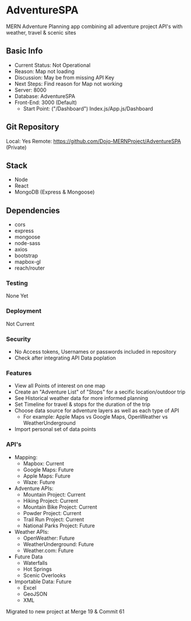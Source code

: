 # AdventureSPA
MERN Adventure Planning app combining all adventure project API's with weather, travel &amp; scenic sites

## Basic Info
- Current Status: Not Operational
- Reason: Map not loading
- Discussion: May be from missing API Key
- Next Steps: Find reason for Map not working
- Server: 8000
- Database: AdventureSPA
- Front-End: 3000 (Default)
  - Start Point: ("/Dashboard") Index.js/App.js/Dashboard

## Git Repository
Local: Yes
Remote: https://github.com/Dojo-MERNProject/AdventureSPA (Private)

## Stack
- Node
- React
- MongoDB (Express & Mongoose)

## Dependencies
- cors
- express
- mongoose
- node-sass
- axios
- bootstrap
- mapbox-gl
- reach/router

### Testing
None Yet

### Deployment
Not Current

### Security
- No Access tokens, Usernames or passwords included in repository
- Check after integrating API Data poplation

### Features
- View all Points of interest on one map
- Create an "Adventure List" of "Stops" for a secific location/outdoor trip
- See Historical weather data for more informed planning
- Set Timeline for travel & stops for the duration of the trip
- Choose data source for adventure layers as well as each type of API
  - For example: Apple Maps vs Google Maps, OpenWeather vs WeatherUnderground
- Import personal set of data points

### API's
- Mapping:
  - Mapbox: Current
  - Google Maps: Future
  - Apple Maps: Future
  - Waze: Future
- Adventure APIs:
  - Mountain Project: Current
  - Hiking Project: Current
  - Mountain Bike Project: Current
  - Powder Project: Current
  - Trail Run Project: Current
  - National Parks Project: Future
- Weather APIs:
  - OpenWeather: Future
  - WeatherUnderground: Future
  - Weather.com: Future
- Future Data
  - Waterfalls
  - Hot Springs
  - Scenic Overlooks
- Importable Data: Future
  - Excel
  - GeoJSON
  - XML


Migrated to new project at Merge 19 & Commit 61
